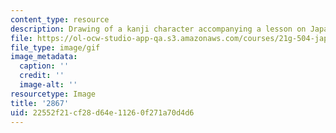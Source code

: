 ```yaml
---
content_type: resource
description: Drawing of a kanji character accompanying a lesson on Japanese.
file: https://ol-ocw-studio-app-qa.s3.amazonaws.com/courses/21g-504-japanese-iv-spring-2009/22552f21cf28d64e11260f271a70d4d6_2867.gif
file_type: image/gif
image_metadata:
  caption: ''
  credit: ''
  image-alt: ''
resourcetype: Image
title: '2867'
uid: 22552f21-cf28-d64e-1126-0f271a70d4d6
---
```

